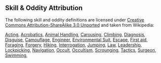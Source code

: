 ## Skill & Oddity Attribution
The following skill and oddity definitions are licensed under [Creative Commons Attribution-ShareAlike 3.0 Unported](http://creativecommons.org/licenses/by/3.0/) and taken from Wikipedia:

[Acting](https://en.wikipedia.org/wiki/Acting), [Acrobatics](https://en.wikipedia.org/wiki/Acrobatics), [Animal Handling](https://en.wikipedia.org/wiki/Animal_handler), [Carousing](https://en.wiktionary.org/wiki/carouse), [Climbing](https://en.wiktionary.org/wiki/climb), [Diagnosis](https://en.wikipedia.org/wiki/Diagnosis), [Disguise](https://en.wikipedia.org/wiki/Disguise), [Camouflage](https://en.wikipedia.org/wiki/Camouflage), [Engineer](https://en.wikipedia.org/wiki/Engineer#Specialization_and_management), [Environmental Suit](https://en.wikipedia.org/wiki/Environmental_suit), [Escape](https://en.wiktionary.org/wiki/escape), [First aid](https://en.wikipedia.org/wiki/First_aid), [Foraging](https://en.wiktionary.org/wiki/forage), [Forgery](http://en.wikipedia.org/wiki/Forgery), [Hiking](http://en.wikipedia.org/wiki/Hiking), [Interrogation](http://en.wikipedia.org/wiki/Interrogation), [Jumping](http://en.wiktionary.org/wiki/jump), [Law](http://en.wikipedia.org/wiki/Law), [Leadership](http://en.wikipedia.org/wiki/Leadership), [Lockpicking](http://en.wikipedia.org/wiki/Lock_picking), [Navigation](https://en.wikipedia.org/wiki/Navigation), [Occult](https://en.wikipedia.org/wiki/Occult), [Occultism](http://en.wiktionary.org/wiki/occultism), [Scrounging](http://en.wiktionary.org/wiki/scrounge), [Tactics](http://en.wikipedia.org/wiki/Tactic_%28method%29), [Surgeon](http://en.wiktionary.org/wiki/surgeon), [Swimming](http://en.wiktionary.org/wiki/swim),

